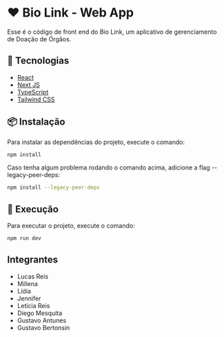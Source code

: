 # ❤️ Bio Link - Web App

Esse é o código de front end do Bio Link, um aplicativo de gerenciamento de Doação de Órgãos.

## 🚀 Tecnologias

- [React](https://reactjs.org)
- [Next JS](https://nextjs.org)
- [TypeScript](https://www.typescriptlang.org)
- [Tailwind CSS](https://tailwindcss.com)

## 📦 Instalação

Para instalar as dependências do projeto, execute o comando:

```bash
npm install
```

Caso tenha algum problema rodando o comando acima, adicione a flag --legacy-peer-deps:

```bash
npm install --legacy-peer-deps
```

## 🚦 Execução

Para executar o projeto, execute o comando:

```bash
npm run dev
```

## Integrantes

- Lucas Reis
- Millena
- Lídia
- Jennifer
- Letícia Reis
- Diego Mesquita
- Gustavo Antunes
- Gustavo Bertonsin
